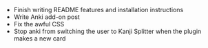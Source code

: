 - Finish writing README features and installation instructions
- Write Anki add-on post
- Fix the awful CSS
- Stop anki from switching the user to Kanji Splitter when the plugin makes a new card